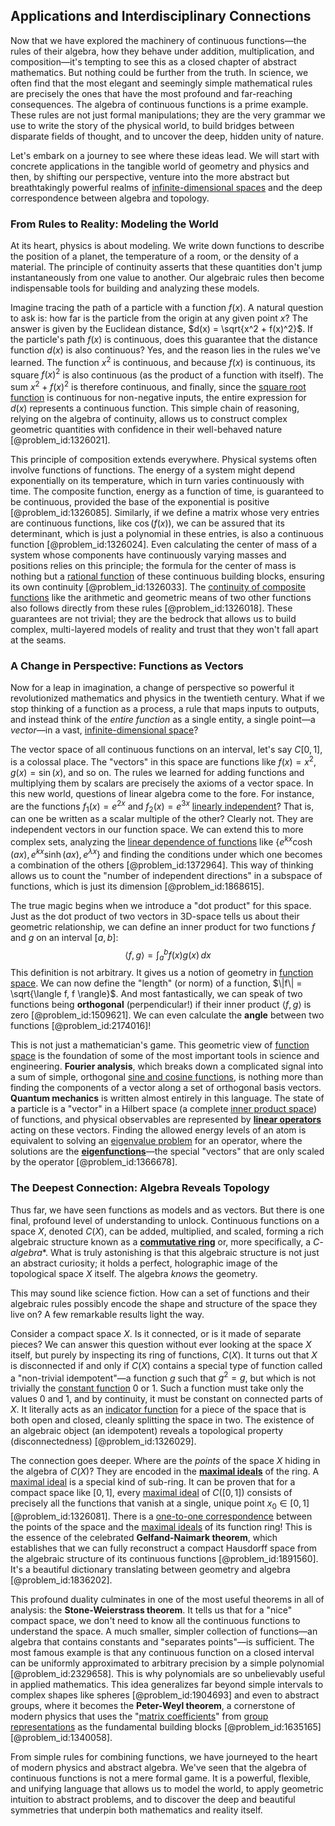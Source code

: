 ## Applications and Interdisciplinary Connections

Now that we have explored the machinery of continuous functions—the rules of their algebra, how they behave under addition, multiplication, and composition—it's tempting to see this as a closed chapter of abstract mathematics. But nothing could be further from the truth. In science, we often find that the most elegant and seemingly simple mathematical rules are precisely the ones that have the most profound and far-reaching consequences. The algebra of continuous functions is a prime example. These rules are not just formal manipulations; they are the very grammar we use to write the story of the physical world, to build bridges between disparate fields of thought, and to uncover the deep, hidden unity of nature.

Let's embark on a journey to see where these ideas lead. We will start with concrete applications in the tangible world of geometry and physics and then, by shifting our perspective, venture into the more abstract but breathtakingly powerful realms of [infinite-dimensional spaces](@article_id:140774) and the deep correspondence between algebra and topology.

### From Rules to Reality: Modeling the World

At its heart, physics is about modeling. We write down functions to describe the position of a planet, the temperature of a room, or the density of a material. The principle of continuity asserts that these quantities don't jump instantaneously from one value to another. Our algebraic rules then become indispensable tools for building and analyzing these models.

Imagine tracing the path of a particle with a function $f(x)$. A natural question to ask is: how far is the particle from the origin at any given point $x$? The answer is given by the Euclidean distance, $d(x) = \sqrt{x^2 + f(x)^2}$. If the particle's path $f(x)$ is continuous, does this guarantee that the distance function $d(x)$ is also continuous? Yes, and the reason lies in the rules we've learned. The function $x^2$ is continuous, and because $f(x)$ is continuous, its square $f(x)^2$ is also continuous (as the product of a function with itself). The sum $x^2 + f(x)^2$ is therefore continuous, and finally, since the [square root function](@article_id:184136) is continuous for non-negative inputs, the entire expression for $d(x)$ represents a continuous function. This simple chain of reasoning, relying on the algebra of continuity, allows us to construct complex geometric quantities with confidence in their well-behaved nature [@problem_id:1326021].

This principle of composition extends everywhere. Physical systems often involve functions of functions. The energy of a system might depend exponentially on its temperature, which in turn varies continuously with time. The composite function, energy as a function of time, is guaranteed to be continuous, provided the base of the exponential is positive [@problem_id:1326085]. Similarly, if we define a matrix whose very entries are continuous functions, like $\cos(f(x))$, we can be assured that its determinant, which is just a polynomial in these entries, is also a continuous function [@problem_id:1326024]. Even calculating the center of mass of a system whose components have continuously varying masses and positions relies on this principle; the formula for the center of mass is nothing but a [rational function](@article_id:270347) of these continuous building blocks, ensuring its own continuity [@problem_id:1326033]. The [continuity of composite functions](@article_id:146374) like the arithmetic and geometric means of two other functions also follows directly from these rules [@problem_id:1326018]. These guarantees are not trivial; they are the bedrock that allows us to build complex, multi-layered models of reality and trust that they won't fall apart at the seams.

### A Change in Perspective: Functions as Vectors

Now for a leap in imagination, a change of perspective so powerful it revolutionized mathematics and physics in the twentieth century. What if we stop thinking of a function as a process, a rule that maps inputs to outputs, and instead think of the *entire function* as a single entity, a single point—a *vector*—in a vast, [infinite-dimensional space](@article_id:138297)?

The vector space of all continuous functions on an interval, let's say $C[0,1]$, is a colossal place. The "vectors" in this space are functions like $f(x) = x^2$, $g(x) = \sin(x)$, and so on. The rules we learned for adding functions and multiplying them by scalars are precisely the axioms of a vector space. In this new world, questions of linear algebra come to the fore. For instance, are the functions $f_1(x) = e^{2x}$ and $f_2(x) = e^{3x}$ [linearly independent](@article_id:147713)? That is, can one be written as a scalar multiple of the other? Clearly not. They are independent vectors in our function space. We can extend this to more complex sets, analyzing the [linear dependence of functions](@article_id:185577) like $\{e^{kx}\cosh(ax), e^{kx}\sinh(ax), e^{\lambda x}\}$ and finding the conditions under which one becomes a combination of the others [@problem_id:1372964]. This way of thinking allows us to count the "number of independent directions" in a subspace of functions, which is just its dimension [@problem_id:1868615].

The true magic begins when we introduce a "dot product" for this space. Just as the dot product of two vectors in 3D-space tells us about their geometric relationship, we can define an inner product for two functions $f$ and $g$ on an interval $[a,b]$:
$$ \langle f, g \rangle = \int_a^b f(x)g(x) \, dx $$
This definition is not arbitrary. It gives us a notion of geometry in [function space](@article_id:136396). We can now define the "length" (or norm) of a function, $\|f\| = \sqrt{\langle f, f \rangle}$. And most fantastically, we can speak of two functions being **orthogonal** (perpendicular!) if their inner product $\langle f, g \rangle$ is zero [@problem_id:1509621]. We can even calculate the **angle** between two functions [@problem_id:2174016]!

This is not just a mathematician's game. This geometric view of [function space](@article_id:136396) is the foundation of some of the most important tools in science and engineering. **Fourier analysis**, which breaks down a complicated signal into a sum of simple, orthogonal [sine and cosine functions](@article_id:171646), is nothing more than finding the components of a vector along a set of orthogonal basis vectors. **Quantum mechanics** is written almost entirely in this language. The state of a particle is a "vector" in a Hilbert space (a complete [inner product space](@article_id:137920)) of functions, and physical observables are represented by **[linear operators](@article_id:148509)** acting on these vectors. Finding the allowed energy levels of an atom is equivalent to solving an [eigenvalue problem](@article_id:143404) for an operator, where the solutions are the **[eigenfunctions](@article_id:154211)**—the special "vectors" that are only scaled by the operator [@problem_id:1366678].

### The Deepest Connection: Algebra Reveals Topology

Thus far, we have seen functions as models and as vectors. But there is one final, profound level of understanding to unlock. Continuous functions on a space $X$, denoted $C(X)$, can be added, multiplied, and scaled, forming a rich algebraic structure known as a **[commutative ring](@article_id:147581)** or, more specifically, a **C*-algebra**. What is truly astonishing is that this algebraic structure is not just an abstract curiosity; it holds a perfect, holographic image of the topological space $X$ itself. The algebra *knows* the geometry.

This may sound like science fiction. How can a set of functions and their algebraic rules possibly encode the shape and structure of the space they live on? A few remarkable results light the way.

Consider a compact space $X$. Is it connected, or is it made of separate pieces? We can answer this question without ever looking at the space $X$ itself, but purely by inspecting its ring of functions, $C(X)$. It turns out that $X$ is disconnected if and only if $C(X)$ contains a special type of function called a "non-trivial idempotent"—a function $g$ such that $g^2=g$, but which is not trivially the [constant function](@article_id:151566) $0$ or $1$. Such a function must take only the values $0$ and $1$, and by continuity, it must be constant on connected parts of $X$. It literally acts as an [indicator function](@article_id:153673) for a piece of the space that is both open and closed, cleanly splitting the space in two. The existence of an algebraic object (an idempotent) reveals a topological property (disconnectedness) [@problem_id:1326029].

The connection goes deeper. Where are the *points* of the space $X$ hiding in the algebra of $C(X)$? They are encoded in the **[maximal ideals](@article_id:150876)** of the ring. A [maximal ideal](@article_id:150837) is a special kind of sub-ring. It can be proven that for a compact space like $[0,1]$, every [maximal ideal](@article_id:150837) of $C([0,1])$ consists of precisely all the functions that vanish at a single, unique point $x_0 \in [0,1]$ [@problem_id:1326081]. There is a [one-to-one correspondence](@article_id:143441) between the points of the space and the [maximal ideals](@article_id:150876) of its function ring! This is the essence of the celebrated **Gelfand-Naimark theorem**, which establishes that we can fully reconstruct a compact Hausdorff space from the algebraic structure of its continuous functions [@problem_id:1891560]. It's a beautiful dictionary translating between geometry and algebra [@problem_id:1836202].

This profound duality culminates in one of the most useful theorems in all of analysis: the **Stone-Weierstrass theorem**. It tells us that for a "nice" compact space, we don't need to know all the continuous functions to understand the space. A much smaller, simpler collection of functions—an algebra that contains constants and "separates points"—is sufficient. The most famous example is that any continuous function on a closed interval can be uniformly approximated to arbitrary precision by a simple polynomial [@problem_id:2329658]. This is why polynomials are so unbelievably useful in applied mathematics. This idea generalizes far beyond simple intervals to complex shapes like spheres [@problem_id:1904693] and even to abstract groups, where it becomes the **Peter-Weyl theorem**, a cornerstone of modern physics that uses the "[matrix coefficients](@article_id:140407)" from [group representations](@article_id:144931) as the fundamental building blocks [@problem_id:1635165] [@problem_id:1340058].

From simple rules for combining functions, we have journeyed to the heart of modern physics and abstract algebra. We've seen that the algebra of continuous functions is not a mere formal game. It is a powerful, flexible, and unifying language that allows us to model the world, to apply geometric intuition to abstract problems, and to discover the deep and beautiful symmetries that underpin both mathematics and reality itself.